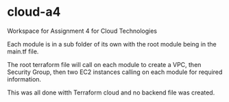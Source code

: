 # cloud-a4
Workspace for Assignment 4 for Cloud Technologies


Each module is in a sub folder of its own with the root module being in the main.tf file.

The root terraform file will call on each module to create a VPC, then Security Group, then two EC2 instances calling on
each module for required information.

This was all done witth Terraform cloud and no backend file was created.